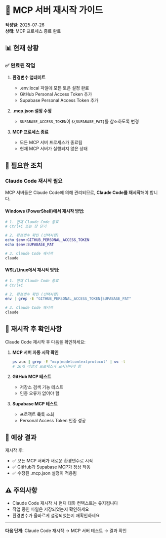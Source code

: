 # 🔄 MCP 서버 재시작 가이드

**작성일**: 2025-07-26  
**상태**: MCP 프로세스 종료 완료

## 📊 현재 상황

### ✅ 완료된 작업

1. **환경변수 업데이트**
   - .env.local 파일에 모든 토큰 설정 완료
   - GitHub Personal Access Token 추가
   - Supabase Personal Access Token 추가

2. **.mcp.json 설정 수정**
   - `SUPABASE_ACCESS_TOKEN`이 `${SUPABASE_PAT}`를 참조하도록 변경

3. **MCP 프로세스 종료**
   - 모든 MCP 서버 프로세스가 종료됨
   - 현재 MCP 서버가 실행되지 않은 상태

## 🚨 필요한 조치

### Claude Code 재시작 필요

MCP 서버들은 Claude Code에 의해 관리되므로, **Claude Code를 재시작**해야 합니다.

#### Windows (PowerShell)에서 재시작 방법:

```powershell
# 1. 현재 Claude Code 종료
# Ctrl+C 또는 창 닫기

# 2. 환경변수 확인 (선택사항)
echo $env:GITHUB_PERSONAL_ACCESS_TOKEN
echo $env:SUPABASE_PAT

# 3. Claude Code 재시작
claude
```

#### WSL/Linux에서 재시작 방법:

```bash
# 1. 현재 Claude Code 종료
# Ctrl+C

# 2. 환경변수 확인 (선택사항)
env | grep -E "GITHUB_PERSONAL_ACCESS_TOKEN|SUPABASE_PAT"

# 3. Claude Code 재시작
claude
```

## 🧪 재시작 후 확인사항

Claude Code 재시작 후 다음을 확인하세요:

1. **MCP 서버 자동 시작 확인**

   ```bash
   ps aux | grep -E "mcp|modelcontextprotocol" | wc -l
   # 16개 이상의 프로세스가 표시되어야 함
   ```

2. **GitHub MCP 테스트**
   - 저장소 검색 기능 테스트
   - 인증 오류가 없어야 함

3. **Supabase MCP 테스트**
   - 프로젝트 목록 조회
   - Personal Access Token 인증 성공

## 📝 예상 결과

재시작 후:

- ✅ 모든 MCP 서버가 새로운 환경변수로 시작
- ✅ GitHub과 Supabase MCP가 정상 작동
- ✅ 수정된 .mcp.json 설정이 적용됨

## ⚠️ 주의사항

- Claude Code 재시작 시 현재 대화 컨텍스트는 유지됩니다
- 작업 중인 파일은 저장되었는지 확인하세요
- 환경변수가 올바르게 설정되었는지 재확인하세요

---

**다음 단계**: Claude Code 재시작 → MCP 서버 테스트 → 결과 확인
